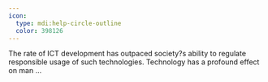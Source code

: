 ```yaml
---
icon:
  type: mdi:help-circle-outline
  color: 398126
---
```


The rate of ICT development has outpaced society?s ability to regulate responsible usage of such technologies. Technology has a profound effect on man ... 
